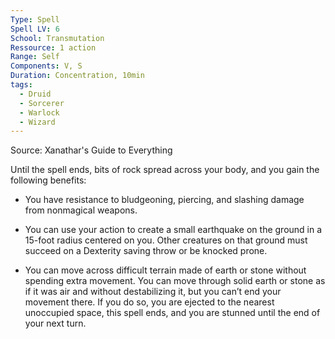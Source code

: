 ```yaml
---
Type: Spell
Spell LV: 6
School: Transmutation
Ressource: 1 action
Range: Self
Components: V, S
Duration: Concentration, 10min
tags:
  - Druid
  - Sorcerer
  - Warlock
  - Wizard
---
```

Source: Xanathar's Guide to Everything

Until the spell ends, bits of rock spread across your body, and you gain the following benefits:

- You have resistance to bludgeoning, piercing, and slashing damage from nonmagical weapons.

- You can use your action to create a small earthquake on the ground in a 15-foot radius centered on you. Other creatures on that ground must succeed on a Dexterity saving throw or be knocked prone.

- You can move across difficult terrain made of earth or stone without spending extra movement. You can move through solid earth or stone as if it was air and without destabilizing it, but you can’t end your movement there. If you do so, you are ejected to the nearest unoccupied space, this spell ends, and you are stunned until the end of your next turn.